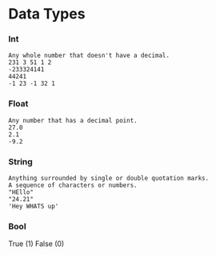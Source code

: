 # Data Types

### Int
    Any whole number that doesn't have a decimal.
    231 3 51 1 2 
    -233324141
    44241
    -1 23 -1 32 1

### Float
    Any number that has a decimal point.
    27.0
    2.1
    -9.2

### String
    Anything surrounded by single or double quotation marks.
    A sequence of characters or numbers.
    "HEllo"
    "24.21"
    'Hey WHATS up'

### Bool
True (1)
False (0)
